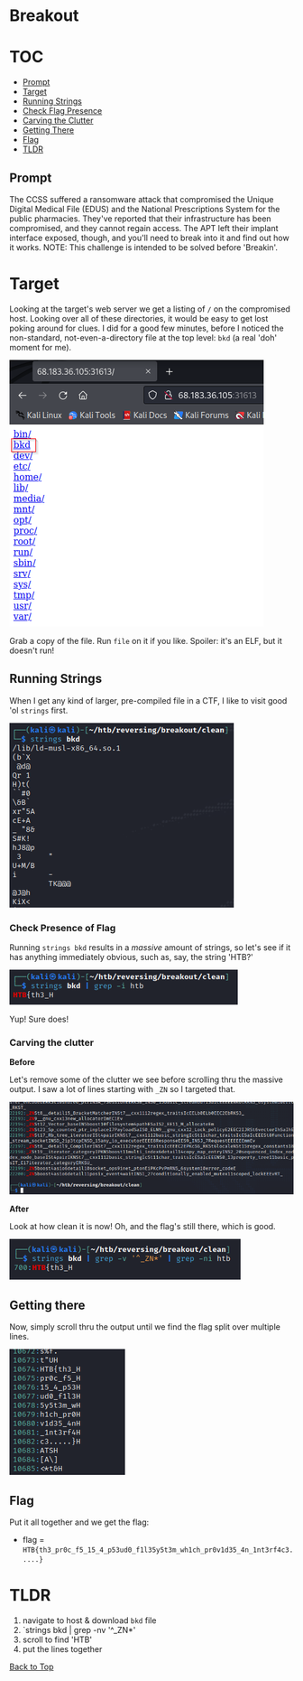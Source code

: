 # Breakout

# TOC
- [Prompt](#prompt)
- [Target](#target)
- [Running Strings](#running-strings)
- [Check Flag Presence](#check-presence-of-flag)
- [Carving the Clutter](#carving-the-clutter)
- [Getting There](#getting-there)
- [Flag](#flag)
- [TLDR](#tldr)

## Prompt 
The CCSS suffered a ransomware attack that compromised the Unique Digital Medical File (EDUS) and the National Prescriptions System for the public pharmacies. They've reported that their infrastructure has been compromised, and they cannot regain access. The APT left their implant interface exposed, though, and you'll need to break into it and find out how it works. NOTE: This challenge is intended to be solved before 'Breakin'.

# Target

Looking at the target's web server we get a listing of `/` on the compromised host. Looking over all of these directories, it would be easy to get lost poking around for clues. I did for a good few minutes, before I noticed the non-standard, not-even-a-directory file at the top level: `bkd` (a real 'doh' moment for me).

![Target Host](https://github.com/thebriandurham/CTFs/blob/main/HTB%20Biz%2022/Images/breakout_host.png)

Grab a copy of the file. Run `file` on it if you like. Spoiler: it's an ELF, but it doesn't run! 

## Running Strings

When I get any kind of larger, pre-compiled file in a CTF, I like to visit good 'ol `strings` first.

![Running Strings](https://github.com/thebriandurham/CTFs/blob/main/HTB%20Biz%2022/Images/breakout_running_strings.png)

### Check Presence of Flag

Running `strings bkd` results in a *massive* amount of strings, so let's see if it has anything immediately obvious, such as, say, the string 'HTB?' 

![Flag Check](https://github.com/thebriandurham/CTFs/blob/main/HTB%20Biz%2022/Images/breakout_flag_check.png)

Yup! Sure does! 

### Carving the clutter

**Before**

Let's remove some of the clutter we see before scrolling thru the massive output. I saw a lot of lines starting with `_ZN` so I targeted that.

![Before Carving](https://github.com/thebriandurham/CTFs/blob/main/HTB%20Biz%2022/Images/breakout_carving_the_clutter.png)

**After**

Look at how clean it is now! Oh, and the flag's still there, which is good.

![After Carving](https://github.com/thebriandurham/CTFs/blob/main/HTB%20Biz%2022/Images/breakout_flag_check_2.png)

## Getting there

Now, simply scroll thru the output until we find the flag split over multiple lines.

![Getting There](https://github.com/thebriandurham/CTFs/blob/main/HTB%20Biz%2022/Images/breakout_getting_there.png)

## Flag

Put it all together and we get the flag:

- flag = `HTB{th3_pr0c_f5_15_4_p53ud0_f1l35y5t3m_wh1ch_pr0v1d35_4n_1nt3rf4c3.....}`

# TLDR
1. navigate to host & download `bkd` file
2. `strings bkd | grep -nv '^_ZN*' 
3. scroll to find 'HTB'
4. put the lines together

[Back to Top](#toc)
